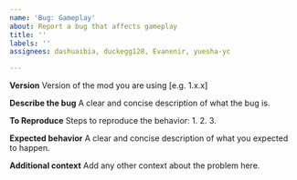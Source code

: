 ```yaml
---
name: 'Bug: Gameplay'
about: Report a bug that affects gameplay
title: ''
labels: ''
assignees: dashuaibia, duckegg128, Evanenir, yuesha-yc

---
```


**Version**
Version of the mod you are using [e.g. 1.x.x]

**Describe the bug**
A clear and concise description of what the bug is.

**To Reproduce**
Steps to reproduce the behavior:
1. 
2. 
3. 

**Expected behavior**
A clear and concise description of what you expected to happen.

**Additional context**
Add any other context about the problem here.
